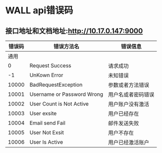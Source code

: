 # WALL api错误码

接口地址和文档地址:http://10.17.0.147:9000
---------------------------------

|错误码|错误方法名|错误信息
|-----|--------|-------
|通用
|0    | Request Success| 请求成功
|-1   | UnKown Error | 未知错误
|10000| BadRequestException| 参数或者方法错误
|10001| Username or Password Wrong| 用户名或者密码错误
|10002| User Count is Not Active |用户账户没有激活
|10003| User exsite| 用户已经存在
|10004| Email send Fail | 邮件发送失败
|10005| User Not Exsit | 用户不存在
|10006| User Is Active | 用户已经激活账户
